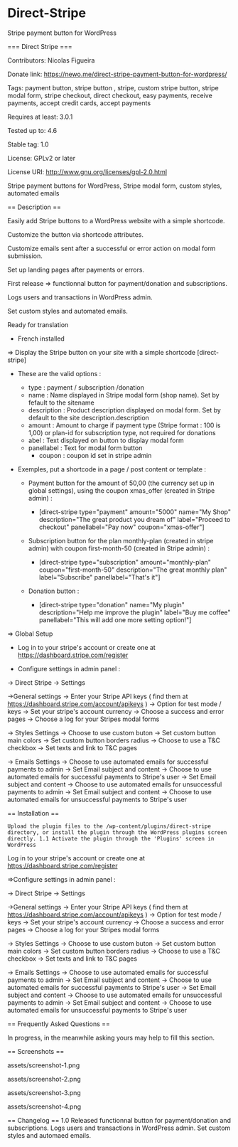 # Direct-Stripe
Stripe payment button for WordPress

=== Direct Stripe ===

Contributors: Nicolas Figueira

Donate link: https://newo.me/direct-stripe-payment-button-for-wordpress/

Tags: payment button, stripe button , stripe, custom stripe button, stripe modal form, stripe checkout, direct checkout, easy payments, receive payments, accept credit cards, accept payments

Requires at least: 3.0.1

Tested up to: 4.6

Stable tag: 1.0

License: GPLv2 or later 

License URI: http://www.gnu.org/licenses/gpl-2.0.html


Stripe payment buttons for WordPress, Stripe modal form, custom styles, automated emails

== Description ==

Easily add Stripe buttons to a WordPress website with a simple shortcode.

Customize the button via shortcode attributes.

Customize emails sent after a successful or error action on modal form submission.

Set up landing pages after payments or errors.

First release => functionnal button for payment/donation and subscriptions.

Logs users and transactions in WordPress admin.

Set custom styles and automated emails.

Ready for translation 
 - French installed

=> Display the Stripe button on your site with a simple shortcode [direct-stripe]

 - These are the valid options :

    - type : payment / subscription /donation
    - name : Name displayed in Stripe modal form (shop name). Set by fefault to the sitename
    - description : Product description displayed on modal form. Set by default to the site description.description
    - amount : Amount to charge if payment type (Stripe format : 100 is 1,00) or plan-id for subscription type, not required for donations
    - abel : Text displayed on button to display modal form
    - panellabel : Text for modal form button
	   - coupon : coupon id set in stripe admin

 - Exemples, put a shortcode in a page / post content or template :

    - Payment button for the amount of 50,00 (the currency set up in global settings), using the coupon xmas_offer (created in Stripe admin) :
        - [direct-stripe type="payment" amount="5000" name="My Shop" description="The great product you dream of" label="Proceed to checkout" panellabel="Pay now" coupon="xmas-offer"]

    - Subscription button for the plan monthly-plan (created in stripe admin) with coupon first-month-50 (created in Stripe admin) :
        - [direct-stripe type="subscription" amount="monthly-plan" coupon="first-month-50" description="The great monthly plan" label="Subscribe" panellabel="That's it"]

    - Donation button :
        - [direct-stripe type="donation" name="My plugin" description="Help me improve the plugin" label="Buy me coffee" panellabel="This will add one more setting option!"]


=> Global Setup
 - Log in to your stripe's account or create one at https://dashboard.stripe.com/register

  - Configure settings in admin panel :

-> Direct Stripe -> Settings

->General settings
    -> Enter your Stripe API keys ( find them at https://dashboard.stripe.com/account/apikeys )
    -> Option for test mode / keys
    -> Set your stripe's account currency 
    -> Choose a success and error pages
    -> Choose a log for your Stripes modal forms

-> Styles Settings
    -> Choose to use custom buton
    -> Set custom button main colors
    -> Set custom button borders radius
    -> Choose to use a T&C checkbox 
    -> Set texts and link to T&C pages

-> Emails Settings
    -> Choose to use automated emails for successful payments to admin
    -> Set Email subject and content
    -> Choose to use automated emails for successful payments to Stripe's user
    -> Set Email subject and content
    -> Choose to use automated emails for unsuccessful payments to admin
    -> Set Email subject and content
    -> Choose to use automated emails for unsuccessful payments to Stripe's user

== Installation ==

    Upload the plugin files to the /wp-content/plugins/direct-stripe directory, or install the plugin through the WordPress plugins screen directly. 1.1 Activate the plugin through the 'Plugins' screen in WordPress

Log in to your stripe's account or create one at https://dashboard.stripe.com/register

=>Configure settings in admin panel :

-> Direct Stripe -> Settings

->General settings
    -> Enter your Stripe API keys ( find them at https://dashboard.stripe.com/account/apikeys )
    -> Option for test mode / keys
    -> Set your stripe's account currency 
    -> Choose a success and error pages
    -> Choose a log for your Stripes modal forms

-> Styles Settings
    -> Choose to use custom buton
    -> Set custom button main colors
    -> Set custom button borders radius
    -> Choose to use a T&C checkbox 
    -> Set texts and link to T&C pages

-> Emails Settings
    -> Choose to use automated emails for successful payments to admin
    -> Set Email subject and content
    -> Choose to use automated emails for successful payments to Stripe's user
    -> Set Email subject and content
    -> Choose to use automated emails for unsuccessful payments to admin
    -> Set Email subject and content
    -> Choose to use automated emails for unsuccessful payments to Stripe's user
	
	

== Frequently Asked Questions ==

In progress, in the meanwhile asking yours may help to fill this section.

== Screenshots ==

assets/screenshot-1.png

assets/screenshot-2.png

assets/screenshot-3.png

assets/screenshot-4.png

== Changelog == 
1.0 Released functionnal button for payment/donation and subscriptions. 
Logs users and transactions in WordPress admin. 
Set custom styles and automaed emails.
